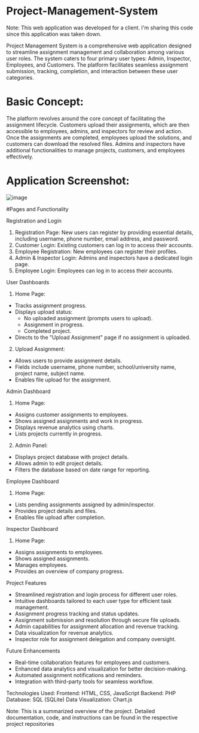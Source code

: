 # Project-Management-System

Note: This web application was developed for a client. I'm sharing this code since this application was taken down.

Project Management System is a comprehensive web application designed to streamline assignment management and collaboration among various user roles. The system caters to four primary user types: Admin, Inspector, Employees, and Customers. The platform facilitates seamless assignment submission, tracking, completion, and interaction between these user categories.

# Basic Concept:

The platform revolves around the core concept of facilitating the assignment lifecycle. Customers upload their assignments, which are then accessible to employees, admins, and inspectors for review and action. Once the assignments are completed, employees upload the solutions, and customers can download the resolved files. Admins and inspectors have additional functionalities to manage projects, customers, and employees effectively.

# Application Screenshot:

![image](https://github.com/Munavvirr/Project-Management-System/assets/72682848/afc3f89d-87c6-4932-8a0b-1d6a4fef6e73)


#Pages and Functionality

Registration and Login
1. Registration Page: New users can register by providing essential details, including username, phone number, email address, and password.
2. Customer Login: Existing customers can log in to access their accounts.
3. Employee Registration: New employees can register their profiles.
4. Admin & Inspector Login: Admins and inspectors have a dedicated login page.
5. Employee Login: Employees can log in to access their accounts.

User Dashboards
1. Home Page:
- Tracks assignment progress.
- Displays upload status:
  - No uploaded assignment (prompts users to upload).
  - Assignment in progress.
  - Completed project.
- Directs to the "Upload Assignment" page if no assignment is uploaded.
2. Upload Assignment:
- Allows users to provide assignment details.
- Fields include username, phone number, school/university name, project name, subject name.
- Enables file upload for the assignment.

Admin Dashboard
1. Home Page:
- Assigns customer assignments to employees.
- Shows assigned assignments and work in progress.
- Displays revenue analytics using charts.
- Lists projects currently in progress.
2. Admin Panel:
- Displays project database with project details.
- Allows admin to edit project details.
- Filters the database based on date range for reporting.

Employee Dashboard
1. Home Page:
- Lists pending assignments assigned by admin/inspector.
- Provides project details and files.
- Enables file upload after completion.

Inspector Dashboard
1. Home Page:
- Assigns assignments to employees.
- Shows assigned assignments.
- Manages employees.
- Provides an overview of company progress.

Project Features
- Streamlined registration and login process for different user roles.
- Intuitive dashboards tailored to each user type for efficient task management.
- Assignment progress tracking and status updates.
- Assignment submission and resolution through secure file uploads.
- Admin capabilities for assignment allocation and revenue tracking.
- Data visualization for revenue analytics.
- Inspector role for assignment delegation and company oversight.

Future Enhancements
- Real-time collaboration features for employees and customers.
- Enhanced data analytics and visualization for better decision-making.
- Automated assignment notifications and reminders.
- Integration with third-party tools for seamless workflow.

Technologies Used:
Frontend: HTML, CSS, JavaScript
Backend: PHP
Database: SQL (SQLite)
Data Visualization: Chart.js

Note: This is a summarized overview of the project. Detailed documentation, code, and instructions can be found in the respective project repositories
